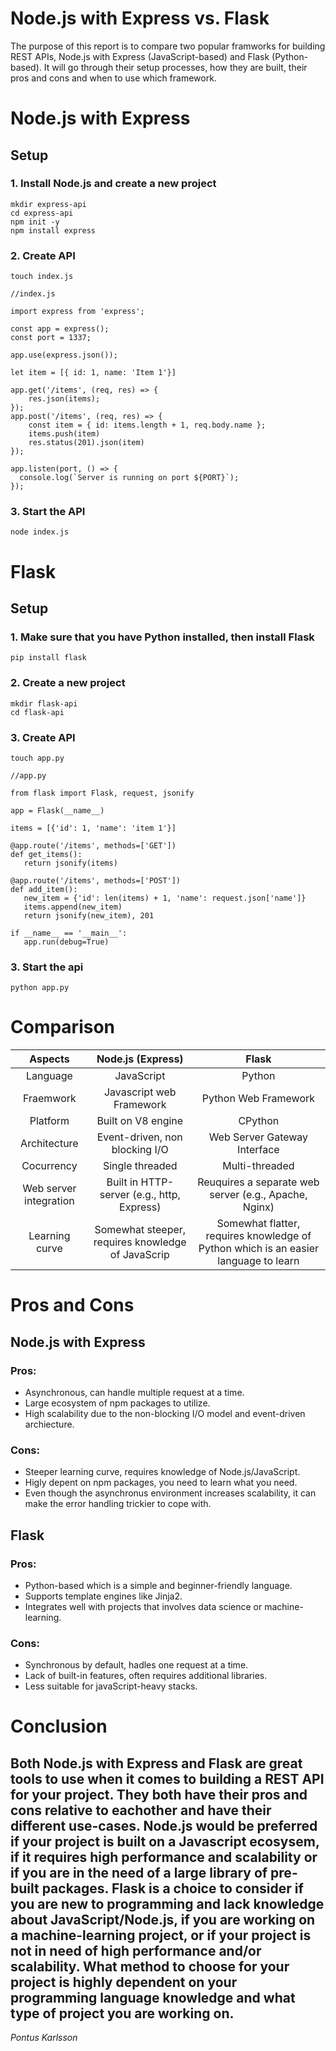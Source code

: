 # Node.js with Express vs. Flask
The purpose of this report is to compare two popular framworks for building REST APIs, Node.js with Express (JavaScript-based) and Flask (Python-based). It will go through their setup processes, how they are built, their pros and cons and when to use which framework.
# Node.js with Express
## Setup
### 1. Install Node.js and create a new project

```
mkdir express-api
cd express-api
npm init -y
npm install express
```

### 2. Create API
   
```
touch index.js
```

```
//index.js

import express from 'express';

const app = express();
const port = 1337;

app.use(express.json());

let item = [{ id: 1, name: 'Item 1'}]

app.get('/items', (req, res) => {
    res.json(items);
});
app.post('/items', (req, res) => {
    const item = { id: items.length + 1, req.body.name };
    items.push(item)
    res.status(201).json(item)
});

app.listen(port, () => {
  console.log(`Server is running on port ${PORT}`);
});
```

### 3. Start the API

```
node index.js
```

# Flask
## Setup
### 1. Make sure that you have Python installed, then install Flask

```
pip install flask
```

### 2. Create a new project

```
mkdir flask-api
cd flask-api
```

### 3. Create API

```
touch app.py
```

```
//app.py

from flask import Flask, request, jsonify

app = Flask(__name__)

items = [{'id': 1, 'name': 'item 1'}]

@app.route('/items', methods=['GET'])
def get_items():
   return jsonify(items)

@app.route('/items', methods=['POST'])
def add_item():
   new_item = {'id': len(items) + 1, 'name': request.json['name']}
   items.append(new_item)
   return jsonify(new_item), 201

if __name__ == '__main__':
   app.run(debug=True)
```

### 3. Start the api

```
python app.py
```

# Comparison

| Aspects | Node.js (Express) | Flask |
| :-----: | :---------------: | :---: |
| Language | JavaScript       | Python |
| Fraemwork | Javascript web Framework | Python Web Framework |
| Platform | Built on V8 engine | CPython |
| Architecture | Event-driven, non blocking I/O | Web Server Gateway Interface |
| Cocurrency | Single threaded | Multi-threaded |
| Web server integration | Built in HTTP-server (e.g., http, Express) | Reuquires a separate web server (e.g., Apache, Nginx) |
| Learning curve | Somewhat steeper, requires knowledge of JavaScrip | Somewhat flatter, requires knowledge of Python which is an easier language to learn |

# Pros and Cons
## Node.js with Express
### Pros:
   * Asynchronous, can handle multiple request at a time.
   * Large ecosystem of npm packages to utilize.
   * High scalability due to the non-blocking I/O model and event-driven archiecture.
### Cons:
   * Steeper learning curve, requires knowledge of Node.js/JavaScript.
   * Higly depent on npm packages, you need to learn what you need.
   * Even though the asynchronus environment increases scalability, it can make the error handling trickier to cope with.

## Flask
### Pros:
   * Python-based which is a simple and beginner-friendly language.
   * Supports template engines like Jinja2.
   * Integrates well with projects that involves data science or machine-learning.
### Cons:
   * Synchronous by default, hadles one request at a time.
   * Lack of built-in features, often requires additional libraries.
   * Less suitable for javaScript-heavy stacks.

# Conclusion
Both Node.js with Express and Flask are great tools to use when it comes to building a REST API for your project. They both have their pros and cons relative to eachother and have their different use-cases. Node.js would be preferred if your project is built on a Javascript ecosysem, if it requires high performance and scalability or if you are in the need of a large library of pre-built packages.
Flask is a choice to consider if you are new to programming and lack knowledge about JavaScript/Node.js, if you are working on a machine-learning project, or if your project is not in need of high performance and/or scalability.
What method to choose for your project is highly dependent on your programming language knowledge and what type of project you are working on.
---
_Pontus Karlsson_
